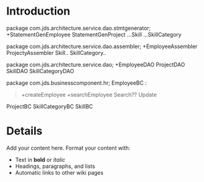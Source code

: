 # Introduction #

package com.jds.architecture.service.dao.stmtgenerator;
+StatementGenEmployee
StatementGenProject
...Skill
...SkillCategory


package com.jds.architecture.service.dao.assembler;
+EmployeeAssembler
ProjectyAssembler
Skill..
SkillCategory..


package com.jds.architecture.service.dao;
+EmployeeDAO
ProjectDAO
SkillDAO
SkillCategoryDAO


package com.jds.businesscomponent.hr;
EmployeeBC :
> +createEmployee
> +searchEmployee
> Search??
> Update

ProjectBC
SkillCategoryBC
SkillBC

# Details #

Add your content here.  Format your content with:
  * Text in **bold** or _italic_
  * Headings, paragraphs, and lists
  * Automatic links to other wiki pages